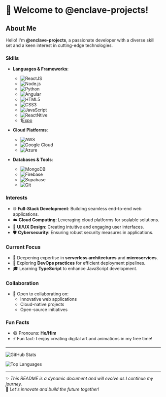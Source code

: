 # 👋 Welcome to @enclave-projects!

## About Me
Hello! I'm **@enclave-projects**, a passionate developer with a diverse skill set and a keen interest in cutting-edge technologies.

### Skills
- **Languages & Frameworks**:
  - ![ReactJS](https://img.shields.io/badge/-ReactJS-61DAFB?logo=react&logoColor=white)
  - ![Node.js](https://img.shields.io/badge/-Node.js-339933?logo=node.js&logoColor=white)
  - ![Python](https://img.shields.io/badge/-Python-3776AB?logo=python&logoColor=white)
  - ![Angular](https://img.shields.io/badge/-Angular-DD0031?logo=angular&logoColor=white)
  - ![HTML5](https://img.shields.io/badge/-HTML5-E34F26?logo=html5&logoColor=white)
  - ![CSS3](https://img.shields.io/badge/-CSS3-1572B6?logo=css3&logoColor=white)
  - ![JavaScript](https://img.shields.io/badge/-JavaScript-F7DF1E?logo=javascript&logoColor=black)
  - ![ReactNtive](https://www.svgrepo.com/show/355190/reactjs.svg)
  - 1[Expo](https://img.icons8.com/?size=100&id=IpN1evivrDWO&format=png)
    
- **Cloud Platforms**:
  - ![AWS](https://img.shields.io/badge/-AWS-232F3E?logo=amazon-aws&logoColor=white)
  - ![Google Cloud](https://img.shields.io/badge/-Google%20Cloud-4285F4?logo=google-cloud&logoColor=white)
  - ![Azure](https://img.shields.io/badge/-Azure-0078D4?logo=microsoft-azure&logoColor=white)

- **Databases & Tools**:
  - ![MongoDB](https://img.shields.io/badge/-MongoDB-47A248?logo=mongodb&logoColor=white)
  - ![Firebase](https://img.shields.io/badge/-Firebase-FFCA28?logo=firebase&logoColor=black)
  - ![Supabase](https://img.shields.io/badge/-Supabase-3ECF8E?logo=supabase&logoColor=white)
  - ![Git](https://img.shields.io/badge/-Git-F05032?logo=git&logoColor=white)

### Interests
- 🌐 **Full-Stack Development**: Building seamless end-to-end web applications.
- ☁️ **Cloud Computing**: Leveraging cloud platforms for scalable solutions.
- 🎨 **UI/UX Design**: Creating intuitive and engaging user interfaces.
- 🛡️ **Cybersecurity**: Ensuring robust security measures in applications.

### Current Focus
- 🌱 Deepening expertise in **serverless architectures** and **microservices**.
- 🚀 Exploring **DevOps practices** for efficient deployment pipelines.
- 🎓 Learning **TypeScript** to enhance JavaScript development.

### Collaboration
- 💞️ Open to collaborating on:
  - Innovative web applications
  - Cloud-native projects
  - Open-source initiatives

### Fun Facts
- 😄 Pronouns: **He/Him**
- ⚡ Fun fact: I enjoy creating digital art and animations in my free time!

---

![GitHub Stats](https://github-readme-stats.vercel.app/api?username=enclave-projects&show_icons=true&theme=radical)

![Top Languages](https://github-readme-stats.vercel.app/api/top-langs/?username=enclave-projects&layout=compact&theme=radical)

---

✨ _This README is a dynamic document and will evolve as I continue my journey._  
🚀 _Let's innovate and build the future together!_
